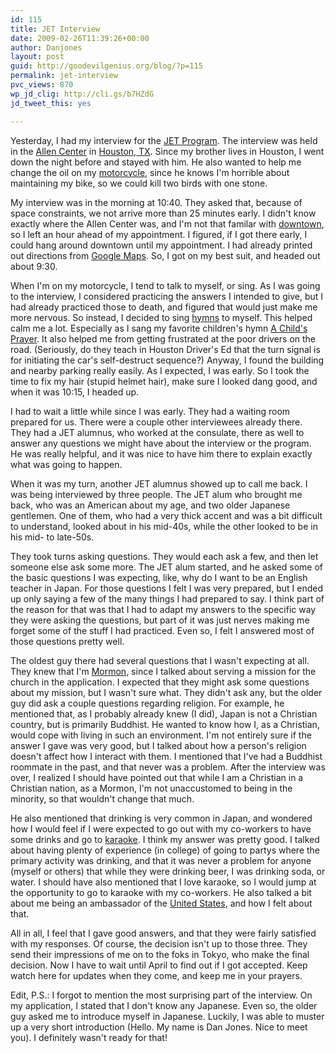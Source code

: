 ```yaml
---
id: 115
title: JET Interview
date: 2009-02-26T11:39:26+00:00
author: Danjones
layout: post
guid: http://goodevilgenius.org/blog/?p=115
permalink: jet-interview
pvc_views: 870
wp_jd_clig: http://cli.gs/b7HZdG
jd_tweet_this: yes

---
```

Yesterday, I had my interview for the [JET Program](http://www.jetprogramme.org/). The interview was held in the [Allen Center](http://en.wikipedia.org/wiki/Allen_Center) in [Houston, TX](http://en.wikipedia.org/wiki/Houston). Since my brother lives in Houston, I went down the night before and stayed with him. He also wanted to help me change the oil on my [motorcycle](http://en.wikipedia.org/wiki/Suzuki_SV650), since he knows I'm horrible about maintaining my bike, so we could kill two birds with one stone.

My interview was in the morning at 10:40. They asked that, because of space constraints, we not arrive more than 25 minutes early. I didn't know exactly where the Allen Center was, and I'm not that familar with [downtown](http://en.wikipedia.org/wiki/Downtown_Houston), so I left an hour ahead of my appointment. I figured, if I got there early, I could hang around downtown until my appointment. I had already printed out directions from [Google Maps](http://maps.google.com/). So, I got on my best suit, and headed out about 9:30.

When I'm on my motorcycle, I tend to talk to myself, or sing. As I was going to the interview, I considered practicing the answers I intended to give, but I had already practiced those to death, and figured that would just make me more nervous. So instead, I decided to sing [hymns](http://www.lds.org/churchmusic/) to myself. This helped calm me a lot. Especially as I sang my favorite children's hymn [A Child's Prayer](http://www.youtube.com/watch?v=KQkO0XesgTc). It also helped me from getting frustrated at the poor drivers on the road. (Seriously, do they teach in Houston Driver's Ed that the turn signal is for initiating the car's self-destruct sequence?) Anyway, I found the building and nearby parking really easily. As I expected, I was early. So I took the time to fix my hair (stupid helmet hair), make sure I looked dang good, and when it was 10:15, I headed up.

I had to wait a little while since I was early. They had a waiting room prepared for us. There were a couple other interviewees already there. They had a JET alumnus, who worked at the consulate, there as well to answer any questions we might have about the interview or the program. He was really helpful, and it was nice to have him there to explain exactly what was going to happen.

When it was my turn, another JET alumnus showed up to call me back. I was being interviewed by three people. The JET alum who brought me back, who was an American about my age, and two older Japanese gentlemen. One of them, who had a very thick accent and was a bit difficult to understand, looked about in his mid-40s, while the other looked to be in his mid- to late-50s.

They took turns asking questions. They would each ask a few, and then let someone else ask some more. The JET alum started, and he asked some of the basic questions I was expecting, like, why do I want to be an English teacher in Japan. For those questions I felt I was very prepared, but I ended up only saying a few of the many things I had prepared to say. I think part of the reason for that was that I had to adapt my answers to the specific way they were asking the questions, but part of it was just nerves making me forget some of the stuff I had practiced. Even so, I felt I answered most of those questions pretty well.

The oldest guy there had several questions that I wasn't expecting at all. They knew that I'm [Mormon](http://www.mormon.org), since I talked about serving a mission for the church in the application. I expected that they might ask some questions about my mission, but I wasn't sure what. They didn't ask any, but the older guy did ask a couple questions regarding religion. For example, he mentioned that, as I probably already knew (I did), Japan is not a Christian country, but is primarily Buddhist. He wanted to know how I, as a Christian, would cope with living in such an environment. I'm not entirely sure if the answer I gave was very good, but I talked about how a person's religion doesn't affect how I interact with them. I mentioned that I've had a Buddhist roommate in the past, and that never was a problem. After the interview was over, I realized I should have pointed out that while I am a Christian in a Christian nation, as a Mormon, I'm not unaccustomed to being in the minority, so that wouldn't change that much.

He also mentioned that drinking is very common in Japan, and wondered how I would feel if I were expected to go out with my co-workers to have some drinks and go to [karaoke](http://en.wikipedia.org/wiki/Karaoke). I think my answer was pretty good. I talked about having plenty of experience (in college) of going to partys where the primary activity was drinking, and that it was never a problem for anyone (myself or others) that while they were drinking beer, I was drinking soda, or water. I should have also mentioned that I love karaoke, so I would jump at the opportunity to go to karaoke with my co-workers. He also talked a bit about me being an ambassador of the [United States](http://www.usa.gov/), and how I felt about that.

All in all, I feel that I gave good answers, and that they were fairly satisfied with my responses. Of course, the decision isn't up to those three. They send their impressions of me on to the foks in Tokyo, who make the final decision. Now I have to wait until April to find out if I got accepted. Keep watch here for updates when they come, and keep me in your prayers.

Edit, P.S.: I forgot to mention the most surprising part of the interview. On my application, I stated that I don't know any Japanese. Even so, the older guy asked me to introduce myself in Japanese. Luckily, I was able to muster up a very short introduction (Hello. My name is Dan Jones. Nice to meet you). I definitely wasn't ready for that!
